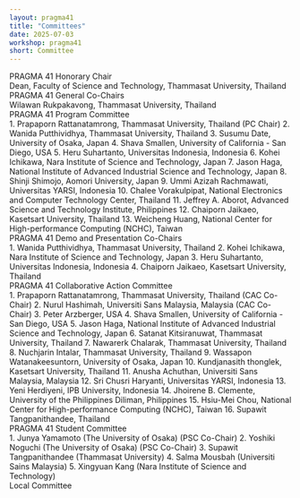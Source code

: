 ```yaml
---
layout: pragma41
title: "Committees"
date: 2025-07-03
workshop: pragma41
short: Committee
---
```

<div class="border41">PRAGMA 41 Honorary Chair</div>
Dean, Faculty of Science and Technology, Thammasat University, Thailand
<br/>

<div class="border41">PRAGMA 41 General Co-Chairs</div>
Wilawan Rukpakavong, Thammasat University, Thailand
<br/>
<div class="border41">PRAGMA 41 Program Committee</div>
1. Prapaporn Rattanatamrong, Thammasat University, Thailand (PC Chair) 
2. Wanida Putthividhya, Thammasat University, Thailand 
3. Susumu Date, University of Osaka, Japan
4. Shava Smallen, University of California - San Diego, USA
5. Heru Suhartanto, Universitas Indonesia, Indonesia
6. Kohei Ichikawa, Nara Institute of Science and Technology, Japan
7. Jason Haga, National Institute of Advanced Industrial Science and Technology, Japan
8. Shinji Shimojo, Aomori University, Japan
9. Ummi Azizah Rachmawati, Universitas YARSI, Indonesia
10. Chalee Vorakulpipat, National Electronics and Computer Technology Center, Thailand
11. Jeffrey A. Aborot, Advanced Science and Technology Institute, Philippines
12. Chaiporn Jaikaeo, Kasetsart University, Thailand
13. Weicheng Huang, National Center for High-performance Computing (NCHC), Taiwan

<br/>
<div class="border41">PRAGMA 41 Demo and Presentation Co-Chairs</div>
1. Wanida Putthividhya, Thammasat University, Thailand 
2. Kohei Ichikawa, Nara Institute of Science and Technology, Japan
3. Heru Suhartanto, Universitas Indonesia, Indonesia
4. Chaiporn Jaikaeo, Kasetsart University, Thailand

<br/>
<div class="border41">PRAGMA 41 Collaborative Action Committee</div>
1. Prapaporn Rattanatamrong, Thammasat University, Thailand (CAC Co-Chair)
2. Nurul Hashimah, Universiti Sans Malaysia, Malaysia (CAC Co-Chair)
3. Peter Arzberger, USA
4. Shava Smallen, University of California - San Diego, USA
5. Jason Haga, National Institute of Advanced Industrial Science and Technology, Japan
6. Satanat Kitsiranuwat, Thammasat University, Thailand 
7. Nawarerk Chalarak, Thammasat University, Thailand
8. Nuchjarin Intalar, Thammasat University, Thailand
9. Wassapon Watanakeesuntorn, University of Osaka, Japan
10. Kundjanasith thonglek, Kasetsart University, Thailand
11. Anusha Achuthan, Universiti Sans Malaysia, Malaysia
12. Sri Chusri Haryanti, Universitas YARSI, Indonesia
13. Yeni Herdiyeni, IPB University, Indonesia
14. Jhoirene B. Clemente, University of the Philippines Diliman, Philippines	
15. Hsiu-Mei Chou, National Center for High-performance Computing (NCHC), Taiwan
16. Supawit Tangpanithandee, Thailand

<br/>
<div class="border41">PRAGMA 41 Student Committee</div>
1. Junya Yamamoto (The University of Osaka) (PSC Co-Chair)
2. Yoshiki Noguchi (The University of Osaka) (PSC Co-Chair)
3. Supawit Tangpanithandee (Thammasat University)
4. Salma Mousbah (Universiti Sains Malaysia)
5. Xingyuan Kang (Nara Institute of Science and Technology)

<br/>
<div class="border41">Local Committee</div>
